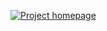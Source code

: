 [![Project homepage](https://img.shields.io/badge/Project%20homepage-citation--file--format.github.io-ff0080)](https://nevmenandr.github.io)
